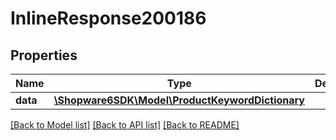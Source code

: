 # InlineResponse200186

## Properties
Name | Type | Description | Notes
------------ | ------------- | ------------- | -------------
**data** | [**\Shopware6SDK\Model\ProductKeywordDictionary**](ProductKeywordDictionary.md) |  | [optional] 

[[Back to Model list]](../../README.md#documentation-for-models) [[Back to API list]](../../README.md#documentation-for-api-endpoints) [[Back to README]](../../README.md)

